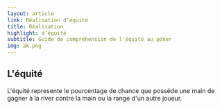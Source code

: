 ```yaml
---
layout: article
link: Réalisation d’équité
title: Réalisation
highlight: d’équité
subtitle: Guide de compréhension de l'équité au poker
img: ak.png
---
```


<div class="py-16 bg-white overflow-hidden lg:py-16s">
  <div class="relative max-w-xl mx-auto px-4 sm:px-6 lg:px-8 lg:max-w-screen-xl">
    <h2 class="text-center mt-1 text-4xl tracking-tight leading-10 font-semibold text-gray-900 sm:leading-none sm:text-6xl lg:text-5xl xl:text-5xl">
      L'équité
    </h2>
    <div class="max-w-3xl mx-auto">
      <p class="text-left max-w-3xl mx-auto mt-12 text-xl leading-7 text-gray-500">
        <span class="underline-pink">L'équité</span> represente le pourcentage de chance que posséde une main de gagner à la river contre la main ou la range d'un autre joueur.
      </p>
    </div>
  </div>
</div>
